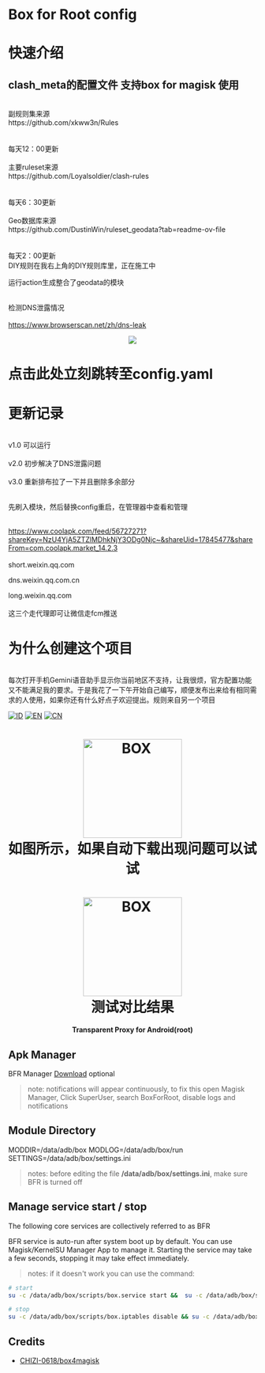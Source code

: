 # Box for Root config
<h1>快速介绍</h1>
<h2>clash_meta的配置文件 支持box for magisk 使用</h2>
<br>副规则集来源<br>https://github.com/xkww3n/Rules<br><br><br>每天12：00更新</br>
<br>主要ruleset来源<br>https://github.com/Loyalsoldier/clash-rules<br><br> <br>每天6：30更新</br>
<br>Geo数据库来源<br>https://github.com/DustinWin/ruleset_geodata?tab=readme-ov-file<br><br> <br>每天2：00更新</br>
DIY规则在我右上角的DIY规则库里，正在施工中

运行action生成整合了geodata的模块

<br>检测DNS泄露情况<br>
<br>https://www.browserscan.net/zh/dns-leak<br>
<p align="center">
    <a href="https://github.com/LIghtJUNction/box_for_magisk_config-bfmc-/blob/master/box/clash/config.yaml">
    <img src="https://github.com/LIghtJUNction/CONFIG_RULE_DIY/actions/workflows/click%20me(config).yml/badge.svg" />
    </a>
    <h1>点击此处立刻跳转至config.yaml</h1>
</p>


# 更新记录
<br>v1.0 可以运行<br>
<br>v2.0 初步解决了DNS泄露问题<br>
<br>v3.0 重新排布拉了一下并且删除多余部分<br>

<br>先刷入模块，然后替换config重启，在管理器中查看和管理<br>

<br>https://www.coolapk.com/feed/56727271?shareKey=NzU4YjA5ZTZlMDhkNjY3ODg0Njc~&shareUid=17845477&shareFrom=com.coolapk.market_14.2.3<br>
<br>
short.weixin.qq.com

dns.weixin.qq.com.cn

long.weixin.qq.com<br>
<br>这三个走代理即可让微信走fcm推送<br>






# 为什么创建这个项目
<br>每次打开手机Gemini语音助手显示你当前地区不支持，让我很烦，官方配置功能又不能满足我的要求。于是我花了一下午开始自己编写，顺便发布出来给有相同需求的人使用，如果你还有什么好点子欢迎提出。规则来自另一个项目

[![ID](https://img.shields.io/badge/id-blue.svg?style=for-the-badge)](docs/index_id.md) [![EN](https://img.shields.io/badge/en-blue.svg?style=for-the-badge)](docs/index_en.md) [![CN](https://img.shields.io/badge/cn-blue.svg?style=for-the-badge)](docs/index_cn.md)

<h1 align="center">
  <img src="https://github.com/LIghtJUNction/box_for_magisk_config-bfmc-/releases/download/v1.0/like.this.jpg" alt="BOX" width="200">
  <br>如图所示，如果自动下载出现问题可以试试<br>
</h1>

<h1 align="center">
  <img src="https://github.com/LIghtJUNction/box_for_magisk_config-bfmc-/releases/download/v2.0/test.jpg" alt="BOX" width="200">
  <br>测试对比结果<br>
</h1>
<h4 align="center">Transparent Proxy for Android(root)</h4>


## Apk Manager
BFR Manager [Download](https://github.com/taamarin/box.manager) optional
> note: notifications will appear continuously, to fix this open Magisk Manager, Click SuperUser, search BoxForRoot, disable logs and notifications 

## Module Directory
MODDIR=/data/adb/box
MODLOG=/data/adb/box/run
SETTINGS=/data/adb/box/settings.ini
> notes: before editing the file **/data/adb/box/settings.ini**, make sure BFR is turned off

## Manage service start / stop
The following core services are collectively referred to as BFR

BFR service is auto-run after system boot up by default.
You can use Magisk/KernelSU Manager App to manage it. Starting the service may take a few seconds, stopping it may take effect immediately.

> notes: if it doesn't work you can use the command:
```bash
# start
su -c /data/adb/box/scripts/box.service start &&  su -c /data/adb/box/scripts/box.iptables enable

# stop
su -c /data/adb/box/scripts/box.iptables disable && su -c /data/adb/box/scripts/box.service stop
```

## Credits
- [CHIZI-0618/box4magisk](https://github.com/CHIZI-0618/box4magisk)
